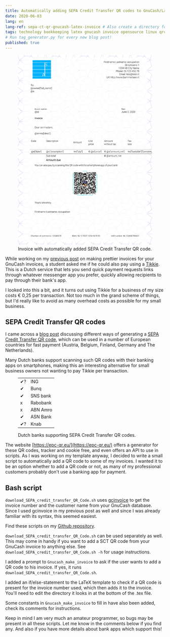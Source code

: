 ```yaml
---
title: Automatically adding SEPA Credit Transfer QR codes to GnuCash/LaTeX invoices
date: 2020-06-03
lang: en
lang-ref: sepa-ct-qr-gnucash-latex-invoice # Also create a directory for this in _data/comments. Throws error otherwise. Add empty file there to propagate on Github as well, then remove again.
tags: technology bookkeeping latex gnucash invoice opensource linux qrcodes
# Run tag_generator.py for every new blog post!
published: true
---
```


<figure class="fr-ns w-50-ns br3 ma1 ba b--light-gray">
  	<a href="/images/blog/2020/template_blogpost_bammerlaan_English_QR.svg">
      <img src="/images/blog/2020/template_blogpost_bammerlaan_English_QR.svg" alt="GnuCash_LaTeX_Factuur" class="br3 br--top"></a>
  	<figcaption class="tc">Invoice with automatically added SEPA Credit Transfer QR code.</figcaption>
</figure>

While working on my [previous post](https://bammerlaan.nl/posts/GnuCash-LaTeX-and-gcinvoice-for-pretty-invoices) on making prettier invoices for your GnuCash invoices, a student asked me if he could also pay using a [Tikkie](https://www.tikkie.me/). This is a Dutch service that lets you send quick payment requests links through whatever messenger app you prefer, quickly allowing recipients to pay through their bank's app.

I looked into this a bit, and it turns out using Tikkie for a business of my size costs € 0,25 per transaction. Not too much in the grand scheme of things, but I'd really like to avoid as many overhead costs as possible for my small business.

## SEPA Credit Transfer QR codes

I came across a [blog post](https://aartjan.nl/blog/qr-code-factuur/) discussing different ways of generating a [SEPA Credit Transfer QR code](https://en.wikipedia.org/wiki/EPC_QR_code), which can be used in a number of European countries for fast payment (Austria, Belgium, Finland, Germany and The Netherlands).

Many Dutch banks support scanning such QR codes with their banking apps on smartphones, making this an interesting alternative for small business owners not wanting to pay Tikkie per transaction.

<figure class="fr-ns w-25-ns br3 ma1 ba b--light-gray">
	<table>
	<tbody>
	<tr>
		<td>✔?</td>
		<td>ING</td>
	</tr>
	<tr>
		<td>✔</td>
		<td>Bunq</td>
	</tr>
	<tr>
		<td>✔</td>
		<td>SNS bank</td>
	</tr>
	<tr>
		<td>x</td>
		<td>Rabobank</td>
	</tr>
	<tr>
		<td>x</td>
		<td>ABN Amro</td>
	</tr>
	<tr>
		<td>✔</td>
		<td>ASN Bank</td>
	</tr>
	<tr>
		<td>✔?</td>
		<td>Knab</td>
	</tr>
	</tbody>
	</table>
	<figcaption class="tc">Dutch banks supporting SEPA Credit Transfer QR codes.</figcaption>
</figure>

The website [https://epc-qr.eu/](https://epc-qr.eu/) offers a generator for these QR codes, tracker and cookie free, and even offers an API to use in scripts. As I was working on my template anyway, I decided to write a small script to automatically add a QR code to some of my invoices. I wanted it to be an option whether to add a QR code or not, as many of my professional customers probably don't use a banking app for payment.

## Bash script

`download_SEPA_credit_transfer_QR_Code.sh` uses [gcinvoice](https://bitbucket.org/smoerz/gcinvoice) to get the invoice number and the customer name from your GnuCash database. Since I used gcinvoice in my previous post as well and since I was already familiar with its syntax, this seemed easiest.

Find these scripts on my [Github repository](https://github.com/bammerlaan/template_blogpost_bammerlaan/tree/master/SEPA_CT_QR_codes).

`download_SEPA_credit_transfer_QR_Code.sh` can be used separately as well. This may come in handy if you want to add a SCT QR code from your GnuCash invoice to anything else. See `download_SEPA_credit_transfer_QR_Code.sh -h` for usage instructions.

I added a prompt to `Gnucash_make_invoice` to ask if the user wants to add a QR code to his invoice. If yes, it runs `download_SEPA_credit_transfer_QR_Code.sh`.

I added an if/else-statement to the LaTeX template to check if a QR code is present for the invoice number used, which then adds it to the invoice. You'll need to edit the directory it looks in at the bottom of the .tex file. 

Some constants in `Gnucash_make_invoice` to fill in have also been added, check its comments for instructions.


Keep in mind I am very much an amateur programmer, so bugs may be present in all these scripts. Let me know in the comments below if you find any. And also if you have more details about bank apps which support this!
